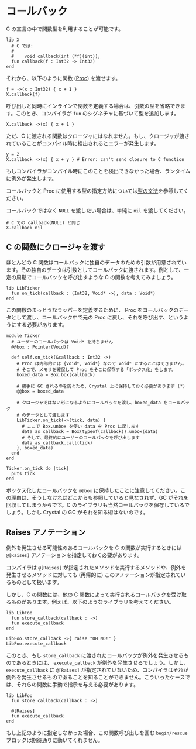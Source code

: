 # コールバック

C の宣言の中で関数型を利用することが可能です。

```crystal
lib X
  # C では:
  #
  #    void callback(int (*f)(int));
  fun callback(f : Int32 -> Int32)
end
```

それから、以下のように関数 ([Proc](https://crystal-lang.org/api/latest/Proc.html)) を渡せます。

```crystal
f = ->(x : Int32) { x + 1 }
X.callback(f)
```

呼び出しと同時にインラインで関数を定義する場合は、引数の型を省略できます。このとき、コンパイラが `fun` のシグネチャに基づいて型を追加します。

```crystal
X.callback ->(x) { x + 1 }
```

ただ、C に渡される関数はクロージャにはなれません。もし、クロージャが渡されていることがコンパイル時に検出されるとエラーが発生します。

```crystal
y = 2
X.callback ->(x) { x + y } # Error: can't send closure to C function
```

もしコンパイラがコンパイル時にこのことを検出できなかった場合、ランタイムに例外が発生します。

コールバックと Proc に使用する型の指定方法については[型の文法](../type_grammar.md)を参照してください。

コールバックではなく `NULL` を渡したい場合は、単純に `nil` を渡してください。

```crystal
# C での callback(NULL) と同じ
X.callback nil
```

## C の関数にクロージャを渡す

ほとんどの C 関数はコールバックに独自のデータのための引数が用意されています。その独自のデータは引数としてコールバックに渡されます。例として、一定の周期でコールバックを呼び出すような C の関数を考えてみましょう。

```crystal
lib LibTicker
  fun on_tick(callback : (Int32, Void* ->), data : Void*)
end
```

この関数のまっとうなラッパーを定義するために、 Proc をコールバックのデータとして渡し、コールバック中で元の Proc に戻し、それを呼び出す、というようにする必要があります。

```crystal
module Ticker
  # ユーザーのコールバックは Void* を持ちません
  @@box : Pointer(Void)?

  def self.on_tick(&callback : Int32 ->)
    # Proc は内部的には {Void*, Void*} なので Void* にすることはできません。
    # そこで、メモリを確保して Proc をそこに保存する「ボックス化」をします。
    boxed_data = Box.box(callback)

    # 勝手に GC されるのを防ぐため、Crystal 上に保持しておく必要があります (*)
    @@box = boxed_data

    # クロージャではない形になるようにコールバックを渡し、boxed_data をコールバック
    # のデータとして渡します
    LibTicker.on_tick(->(tick, data) {
      # ここで Box.unbox を使い data を Proc に戻します
      data_as_callback = Box(typeof(callback)).unbox(data)
      # そして、最終的にユーザーのコールバックを呼び出します
      data_as_callback.call(tick)
    }, boxed_data)
  end
end

Ticker.on_tick do |tick|
  puts tick
end
```

ボックス化したコールバックを `@@box` に保持したことに注意してください。この理由は、そうしなければどこからも参照していると見なされず、GC がそれを回収してしまうからです。C のライブラリも当然コールバックを保存しているでしょう。しかし Crystal の GC がそれを知る術はないのです。

## Raises アノテーション

例外を発生させる可能性のあるコールバックを C の関数が実行するときには `@[Raises]` アノテーションを指定しておく必要があります。

コンパイラは `@[Raises]` が指定されたメソッドを実行するメソッドや、例外を発生させるメソッドに対しても (再帰的に) このアノテーションが指定されているものとして扱います。

しかし、C の関数には、他の C 関数によって実行されるコールバックを受け取るものがあります。例えば、以下のようなライブラリを考えてください。

```crystal
lib LibFoo
  fun store_callback(callback : ->)
  fun execute_callback
end

LibFoo.store_callback ->{ raise "OH NO!" }
LibFoo.execute_callback
```

このとき、もし `store_callback` に渡されたコールバックが例外を発生させるものであるときには、 `execute_callback` が例外を発生させるでしょう。しかし、 `execute_callback` に `@[Raises]` が指定されていないため、コンパイラはそれが例外を発生させるものであることを知ることができません。こういったケースでは、それらの関数に手動で指示を与える必要があります。

```crystal
lib LibFoo
  fun store_callback(callback : ->)

  @[Raises]
  fun execute_callback
end
```

もし上記のように指定しなかった場合、この関数呼び出しを囲む `begin/rescue` ブロックは期待通りに動いてくれません。
